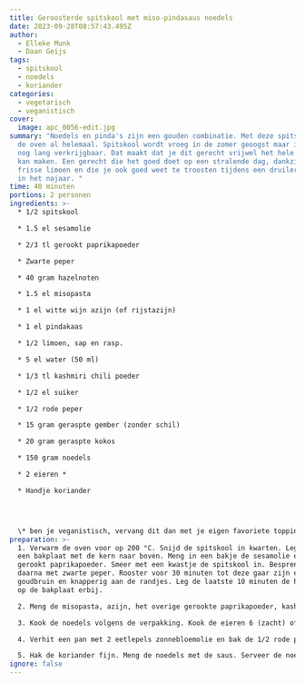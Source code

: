 ```yaml
---
title: Geroosterde spitskool met miso-pindasaus noedels
date: 2023-09-28T08:57:43.495Z
author:
  - Elleke Munk
  - Daan Geijs
tags:
  - spitskool
  - noedels
  - koriander
categories:
  - vegetarisch
  - veganistisch
cover:
  image: apc_0056-edit.jpg
summary: "Noedels en pinda's zijn een gouden combinatie. Met deze spitskool uit
  de oven al helemaal. Spitskool wordt vroeg in de zomer geoogst maar is meestal
  nog lang verkrijgbaar. Dat maakt dat je dit gerecht vrijwel het hele jaar door
  kan maken. Een gerecht die het goed doet op een stralende dag, dankzij de
  frisse limoen en die je ook goed weet te troosten tijdens een druilerige dag
  in het najaar. "
time: 40 minuten
portions: 2 personen
ingredients: >-
  * 1/2 spitskool

  * 1.5 el sesamolie

  * 2/3 tl gerookt paprikapoeder

  * Zwarte peper

  * 40 gram hazelnoten

  * 1.5 el misopasta

  * 1 el witte wijn azijn (of rijstazijn)

  * 1 el pindakaas

  * 1﻿/2 limoen, sap en rasp.

  * 5 el water (50 ml)

  * 1/3 tl kashmiri chili poeder

  * 1/2 el suiker

  * 1/2 rode peper

  * 15 gram geraspte gember (zonder schil)

  * 20 gram geraspte kokos

  * 150 gram noedels

  * 2﻿ eieren *

  * Handje koriander




  \*﻿ ben je veganistisch, vervang dit dan met je eigen favoriete topping. Wat dacht je van bijvoorbeeld \[krokante tofu](https://dekeukenvandael.nl/recipes/2023-08-14-crispy-tofu/)
preparation: >-
  1. Verwarm de oven voor op 200 °C. Snijd de spitskool in kwarten. Leg deze op
  een bakplaat met de kern naar boven. Meng in een bakje de sesamolie en 1/3 tl
  gerookt paprikapoeder. Smeer met een kwastje de spitskool in. Besprenkel het
  daarna met zwarte peper. Rooster voor 30 minuten tot deze gaar zijn en
  goudbruin en knapperig aan de randjes. Leg de laatste 10 minuten de hazelnoten
  op de bakplaat erbij.

  2. Meng de misopasta, azijn, het overige gerookte paprikapoeder, kashmiri chili poeder, suiker en pindakaas met het water en roer tot een gladde saus. Het meest eenvoudige is om hiervoor een staafmixer te gebruiken. Voeg het limoenrasp toe en breng op smaak met het limoensap, begin met 1/2 el.

  3. Kook de noedels volgens de verpakking. Kook de eieren 6 (zacht) of 7 minuten (hard)

  4. Verhit een pan met 2 eetlepels zonnebloemolie en bak de 1/2 rode peper en gember 2 minuten op hoog vuur, voeg vervolgens de kokosrasp toe en bak mee tot deze bruin verkleurd en gaat geuren. Pas op dat de kokosrasp niet verbrandt! Blus vervolgens af met de saus en eventueel extra water.

  5. Hak de koriander fijn. Meng de noedels met de saus. Serveer de noedels op een bord met daar bovenop de spitskool. Garneer met koriander en in stukjes gesneden hazelnoten.
ignore: false
---
```

